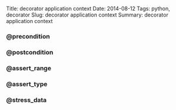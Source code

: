 Title: decorator application context 
Date: 2014-08-12
Tags: python, decorator
Slug: decorator application context
Summary: decorator application context

### @precondition
### @postcondition
### @assert_range
### @assert_type
### @stress_data 
